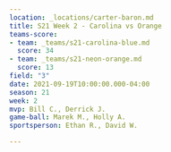```yaml
---
location: _locations/carter-baron.md
title: S21 Week 2 - Carolina vs Orange
teams-score:
- team: _teams/s21-carolina-blue.md
  score: 34
- team: _teams/s21-neon-orange.md
  score: 13
field: "3"
date: 2021-09-19T10:00:00.000-04:00
season: 21
week: 2
mvp: Bill C., Derrick J.
game-ball: Marek M., Holly A.
sportsperson: Ethan R., David W.

---
```

